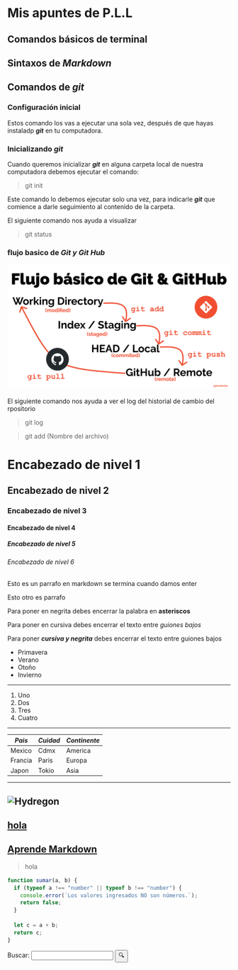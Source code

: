 # Mis apuntes de P.L.L

## Comandos básicos de terminal

## Sintaxos de __*Markdown*__

## Comandos de *__git__*

### Configuración inicial

Estos comando los vas a ejecutar una sola vez, después de que hayas instaladp __*git*__ en tu computadora.



### Inicializando __*git*__

Cuando queremos inicializar __*git*__ en alguna carpeta local de nuestra computadora debemos ejecutar el comando:

> git init

Este comando lo debemos ejecutar solo una vez, para indicarle __*git*__ que comience a darle seguimiento al contenido de la carpeta.

El siguiente comando nos ayuda a visualizar 

> git status

### flujo basico  de __*Git y Git Hub*__

![alt text](image.png)

El siguiente comando nos ayuda a ver el log del historial de cambio del rpositorio
> git log

> git add (Nombre del archivo) 
# Encabezado de nivel 1

## Encabezado de nivel 2

### Encabezado de nivel 3

#### Encabezado de nivel 4

##### Encabezado de nivel 5

###### Encabezado de nivel 6

Esto es un parrafo en markdown se termina cuando damos enter

 Esto otro es parrafo

Para poner en negrita debes encerrar la palabra en **asteriscos**

Para poner en cursiva debes encerrar el texto entre _guiones bajos_

Para poner **_cursiva y negrita_** debes encerrar el texto entre guiones bajos

- Primavera
- Verano
- Otoño
- Invierno
---
1. Uno
2. Dos
1. Tres 
1. Cuatro
---
| _Pais_ | _Cuidad_ | _Continente_ |
|-|-|-|
| Mexico | Cdmx | America |
| Francia | Paris | Europa | 
| Japon | Tokio | Asia |

---
![Hydregon](https://th.bing.com/th/id/R.faaa3e5c73e803c7bfe194031221c74e?rik=S5LIEBOlHIStow&pid=ImgRaw&r=0)
---
[hola](https://www.bing.com/images/search?q=hydreigon&form=HDRSC3&first=1)
---
[Aprende Markdown](https://jonmircha.com/markdown)
---

>hola

```js
function sumar(a, b) {
  if (typeof a !== "number" || typeof b !== "number") {
    console.error(`Los valores ingresados NO son números.`);
    return false;
  }

  let c = a + b;
  return c;
}
```

<form>
  <label for="q">Buscar:</label>
  <input type="search" name="q" id="q" required />
  <input type="submit" value="🔍" />
</form>

<!--haoiska-->

